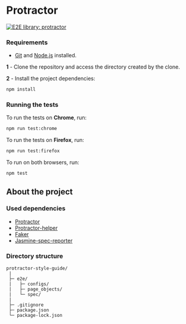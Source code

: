 # Protractor

[![E2E library: protractor](https://img.shields.io/badge/e2e%20library-protractor-blue)](https://www.npmjs.com/package/protractor)

### Requirements

- [Git](https://git-scm.com/download/) and [Node.js](https://nodejs.org/en/download/) installed.

**1** - Clone the repository and access the directory created by the clone.

**2** - Install the project dependencies:

```sh
npm install
```

### Running the tests

To run the tests on **Chrome**, run:

```sh
npm run test:chrome
```

To run the tests on **Firefox**, run:

```sh
npm run test:firefox
```

To run on both browsers, run:
```
npm test
```

## About the project

### Used dependencies
- [Protractor](https://www.npmjs.com/package/protractor)
- [Protractor-helper](https://www.npmjs.com/package/protractor-helper)
- [Faker](https://www.npmjs.com/package/faker)
- [Jasmine-spec-reporter](https://www.npmjs.com/package/jasmine-spec-reporter)

### Directory structure

```
protractor-style-guide/
 |
 ├─ e2e/
 |   ├─ configs/
 |   ├─ page_objects/
 |   └─ spec/
 |
 ├─ .gitignore
 ├─ package.json
 └─ package-lock.json
```